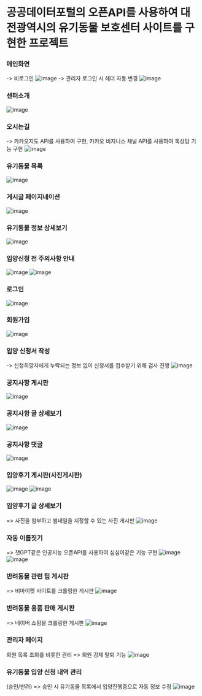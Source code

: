 # 공공데이터포털의 오픈API를 사용하여 대전광역시의 유기동물 보호센터 사이트를 구현한 프로젝트


### 메인화면
-> 비로그인
![image](https://github.com/yeonji111/MiddleProject_Pettopia/assets/154227258/802f4e4e-7cdc-4d32-b280-da62278577ac)
-> 관리자 로그인 시 헤더 자동 변경
![image](https://github.com/yeonji111/MiddleProject_Pettopia/assets/154227258/a09d67df-37db-409d-a468-6128b3b5f4e2)


### 센터소개
![image](https://github.com/yeonji111/MiddleProject_Pettopia/assets/154227258/7e8db869-10c6-47e0-b11d-eaff8cd036ff)

### 오시는길
-> 카카오지도 API를 사용하여 구현, 카카오 비지니스 채널 API를 사용하여 톡상담 기능 구현
![image](https://github.com/yeonji111/MiddleProject_Pettopia/assets/154227258/4b013243-8bd9-4d09-9e22-5c043e168d7d)

### 유기동물 목록
![image](https://github.com/yeonji111/MiddleProject_Pettopia/assets/154227258/a1d4a9cf-f297-4556-be18-043587e8bead)

### 게시글 페이지네이션
![image](https://github.com/yeonji111/MiddleProject_Pettopia/assets/154227258/a74b1dc8-e6bc-4a20-96da-64f0965e412e)

### 유기동물 정보 상세보기
![image](https://github.com/yeonji111/MiddleProject_Pettopia/assets/154227258/7ff3cbbe-9ed6-456c-9f4f-2962ccb54a23)


### 입양신청 전 주의사항 안내
![image](https://github.com/yeonji111/MiddleProject_Pettopia/assets/154227258/50f43002-3d3e-4520-ab9b-37e53412289d)
![image](https://github.com/yeonji111/MiddleProject_Pettopia/assets/154227258/134dfe5e-0e7e-45a8-9375-0516a22788e4)


### 로그인
![image](https://github.com/yeonji111/MiddleProject_Pettopia/assets/154227258/b019fd0a-55a4-4d15-bde9-2227ce46ea43)

### 회원가입
![image](https://github.com/yeonji111/MiddleProject_Pettopia/assets/154227258/dad0e5e7-5ebf-4aee-9b76-2ec900ca8df3)


### 입양 신청서 작성
-> 신청희망자에게 누락되는 정보 없이 신청서를 접수받기 위해 검사 진행
![image](https://github.com/yeonji111/MiddleProject_Pettopia/assets/154227258/20dff898-c65b-4fe3-9526-99f20e2ac697)

### 공지사항 게시판
![image](https://github.com/yeonji111/MiddleProject_Pettopia/assets/154227258/3aa5104a-d9cb-4142-b125-4aec801acbf8)

### 공지사항 글 상세보기
![image](https://github.com/yeonji111/MiddleProject_Pettopia/assets/154227258/181652cc-4996-45b6-b7c0-0e0f387a4cd9)
### 공지사항 댓글
![image](https://github.com/yeonji111/MiddleProject_Pettopia/assets/154227258/bea4aa16-88d0-4e19-81b9-de15353e94c6)

### 입양후기 게시판(사진게시판)
![image](https://github.com/yeonji111/MiddleProject_Pettopia/assets/154227258/e004e40b-38f5-45a5-8922-0bf1fbbffaa4)
![image](https://github.com/yeonji111/MiddleProject_Pettopia/assets/154227258/c0ae332d-8caf-4fc7-805c-c05afbc30028)

### 입양후기 글 상세보기
=> 사진을 첨부하고 썸네일을 지정할 수 있는 사진 게시판
![image](https://github.com/yeonji111/MiddleProject_Pettopia/assets/154227258/00f3ebea-fca7-4e6e-834b-cf273a7438ea)

### 자동 이름짓기
=> 챗GPT같은 인공지능 오픈API를 사용하여 심심이같은 기능 구현
![image](https://github.com/yeonji111/MiddleProject_Pettopia/assets/154227258/b26609af-c09f-44a0-a28f-207e6a26d099)
![image](https://github.com/yeonji111/MiddleProject_Pettopia/assets/154227258/5c490dd1-67e0-43fe-a8ee-c644a2f35f2f)

### 반려동물 관련 팁 게시판
=> 비마이펫 사이트를 크롤링한 게시판
![image](https://github.com/yeonji111/MiddleProject_Pettopia/assets/154227258/2cb085df-20d7-4113-9b4e-aece37e48874)

### 반려동물 용품 판매 게시판
=> 네이버 쇼핑을 크롤링한 게시판
![image](https://github.com/yeonji111/MiddleProject_Pettopia/assets/154227258/18c4333d-7fdd-4895-aa93-337f017662fe)

### 관리자 페이지
회원 목록 조회를 비롯한 관리
=> 회원 강제 탈퇴 기능 
![image](https://github.com/yeonji111/MiddleProject_Pettopia/assets/154227258/a2f46123-bc1e-4afe-9f93-51b7930fe718)

### 유기동물 입양 신청 내역 관리
(승인/반려) => 승인 시 유기동물 목록에서 입양진행중으로 자동 정보 수정
![image](https://github.com/yeonji111/MiddleProject_Pettopia/assets/154227258/e3f783f5-5631-4c6c-83a7-96a4ec176063)

